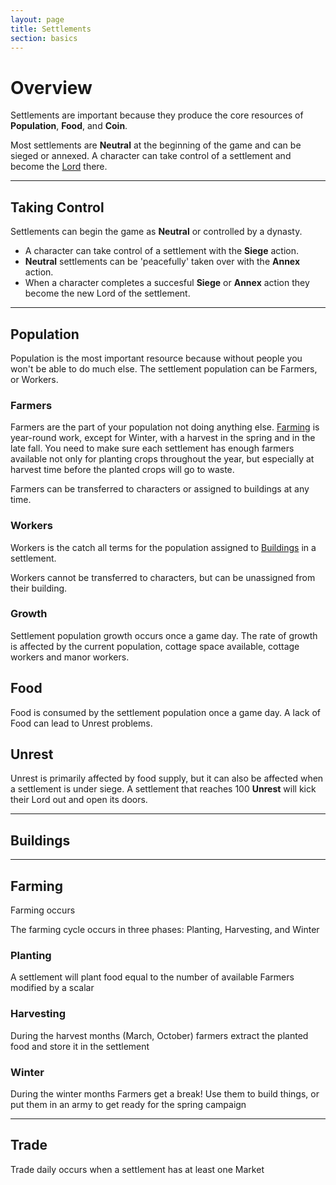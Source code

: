 ```yaml
---
layout: page
title: Settlements
section: basics
---
```


# Overview

Settlements are important because they produce the core resources of **Population**, **Food**, and **Coin**.

Most settlements are **Neutral** at the beginning of the game and can be sieged or annexed. A character can take control of a settlement and become the [Lord](lords) there.

---

## Taking Control

Settlements can begin the game as **Neutral** or controlled by a dynasty.

* A character can take control of a settlement with the **Siege** action. 
* **Neutral** settlements can be 'peacefully' taken over with the **Annex** action.
* When a character completes a succesful **Siege** or **Annex** action they become the new Lord of the settlement.

---

## Population

Population is the most important resource because without people you won't be able to do much else. The settlement population can be Farmers, or Workers.

### Farmers

Farmers are the part of your population not doing anything else. [Farming](farming) is year-round work, except for Winter, with a harvest in the spring and in the late fall. You need to make sure each settlement has enough farmers available not only for planting crops throughout the year, but especially at harvest time before the planted crops will go to waste. 

Farmers can be transferred to characters or assigned to buildings at any time.

### Workers

Workers is the catch all terms for the population assigned to [Buildings](buildings) in a settlement.

Workers cannot be transferred to characters, but can be unassigned from their building.

### Growth

Settlement population growth occurs once a game day. The rate of growth is affected by the current population, cottage space available, cottage workers and manor workers.

## Food

Food is consumed by the settlement population once a game day. A lack of Food can lead to Unrest problems.

## Unrest

Unrest is primarily affected by food supply, but it can also be affected when a settlement is under siege. A settlement that reaches 100 **Unrest** will kick their Lord out and open its doors.

---

## Buildings

---

## Farming

Farming occurs 

The farming cycle occurs in three phases: Planting, Harvesting, and Winter

### Planting

A settlement will plant food equal to the number of available Farmers modified by a scalar


### Harvesting

During the harvest months (March, October) farmers extract the planted food and store it in the settlement

### Winter

During the winter months Farmers get a break! Use them to build things, or put them in an army to get ready for the spring campaign

---

## Trade

Trade daily occurs when a settlement has at least one Market

<!-- <span style="color:blue"> blue text</span> -->